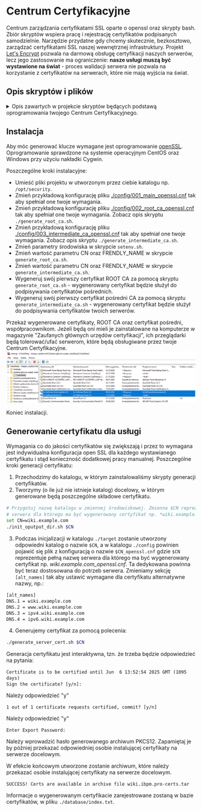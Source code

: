 # Centrum Certyfikacyjne

Centrum zarządzania certyfikatami SSL oparte o openssl oraz skrypty bash.
Zbiór skryptów wspiera pracę i rejestrację certyfikatów podpisanych samodzielnie. Narzędzie przydatne gdy chcemy skutecznie, bezkosztowo, zarządzać certyfikatami SSL naszej wewnętrznej infrastruktury. Projekt [Let's Encrypt](https://letsencrypt.org/) pozwala na darmową obsługę certyfikacji naszych serwerów, lecz jego zastosowanie ma ograniczenie: **nasze usługi muszą być wystawione na świat** - proces walidacji serwera nie pozwala na korzystanie z certyfikatów na serwerach, które nie mają wyjścia na świat.

## Opis skryptów i plików

<details><summary>Opis zawartych w projekcie skryptów będących podstawą oprogramowania twojego Centrum Certyfikacyjnego.</summary>
  <p>
    
  ### ./setenv.sh
Skrypt pozwalający na ogólną konfigurację twojego Centrum Certyfikacyjnego.

  ### ./generate_root_ca.sh
Skrypt generacji klucza oraz certyfikatu "ROOT" CA - certyfikatu, którym będą podpisywane wszystkie certyfikaty pośrednie. Poprzez jego edycję zmień parametry skryptu w celu ustawienia CN oraz nazwy docelowej certyfikatu - spokojnie, robisz to tylko raz, bo wygenerowane CA trzeba będzie zmienić za 20 lat:
```bash
#CN=$1
#FRENDLY_NAME=$2
CN="Sci Software Root CA"
FRENDLY_NAME="SciSoftwareRootCA"
export CN FRENDLY_NAME  

DAYS=7300 #20 lata
export DAYS
```
Ustaw swoją konfigurację w pliku [./config/002_root_ca_openssl](/slawascichy/certificate_center/blob/main/config/002_root_ca_openssl.cnf) tak aby spełniała ona twoje wymagania i aby certyfikat CA reprezentował twoją organizację. Przykład:
```
[ req_distinguished_name ]
countryName              = PL
stateOrProvinceName      = Pomorskie
localityName             = Bojano
0.organizationName       = Sci Software
0.organizationalUnitName = IT o/Bojano
commonName               = ${ENV::CN}
0.DC                     = scisoftware
1.DC                     = pl
    
#...
[alt_names]
DNS.1 = "Sci Software Sławomir Cichy, https://scisoftware.pl"
```
  ### ./generate_intermediate_ca.sh
Skrypt generacji klucza oraz certyfikatu pośredniego CA - certyfikatu, którym będą podpisywane wszystkie wystawiane przez ciebie certyfikaty. Poprzez jego edycję zmień parametry skryptu w celu ustawienia CN oraz nazwy docelowej certyfikatu. Wygenerowane CA trzeba będzie zmienić za 10 lat:
```bash
#CN=$1
#FRENDLY_NAME=$2
CN="Sci Software Intermediate CA"
FRENDLY_NAME="SciSoftwareIntermediateCA"
export CN FRENDLY_NAME 

DAYS=3650 #10 lat
export DAYS
```    
Ustaw swoją konfigurację w pliku [./config/003_intermediate_ca_openssl.cnf](/slawascichy/certificate_center/blob/main/config/003_intermediate_ca_openssl.cnf) tak aby spełniała ona twoje wymagania i aby certyfikat CA reprezentował twoją organizację. Przykład:
```
[ req_distinguished_name ]
countryName              = PL
stateOrProvinceName      = Pomorskie
localityName             = Bojano
0.organizationName       = Sci Software
0.organizationalUnitName = IT o/Bojano
commonName               = ${ENV::CN}

#...
[alt_names]
DNS.1 = "Sci Software Sławomir Cichy, https://scisoftware.pl"
```
  ### ./init_oputput_dir.sh
Skrypt pozwalający nam na zainicjalizowanie katalogu, w którym składowane będą certyfikaty danej usługi/serwera. W katalogu zainicjalizowana zostanie konfiguracja oparta o plik [./config/001_main_openssl.cnf](/slawascichy/certificate_center/blob/main/config/001_main_openssl.cnf), dlatego ustaw w nim swoją konfigurację tak aby spełniała ona twoje wymagania i aby certyfikat CA reprezentował twoją organizację:
```
[ req_distinguished_name ]
countryName              = PL
stateOrProvinceName      = Pomorskie
localityName             = Bojano
0.organizationName       = Sci Software
0.organizationalUnitName = IT o/Bojano
commonName               = ${ENV::CN}
0.DC                     = scisoftware
1.DC                     = pl

#...
[alt_names]
DNS.1 = scisoftware.pl
DNS.2 = *.scisoftware.pl
DNS.3 = hgdb.org
DNS.4 = *.hgdb.org
DNS.5 = hgdb.io
DNS.6 = *.hgdb.io
```

  ### ./generate_server_cert.sh
Skrypt do generacji certyfikatu serwera. Skrypt generuje certyfikat request'u, klucz prywatny oraz sam certyfikat w katalogu o nazwie `./target/<nazwa_hosta_uslugi>`.

  ### ./generate_server_cert_star.sh
Skrypt do generacji certyfikatu z tzw. "gwiazdką" dla danej domeny serwerów. Skrypt generuje certyfikat request'u, klucz prywatny oraz sam certyfikat w katalogu o nazwie `./target/<nazwa_domeny>`.

  ### ./generate_server_cert_by_req.sh
Skryp pozwalający na generację certyfikatu na podstawie dostarczonego pliku request'u.

  ### ./config/001_main_openssl.cnf
Plik konfiguracji openSSL. Są tam zawarte główne dane o nas, jako zaufanym urzędzie certyfikacji (CA)

  ### ./config/002_root_ca_openssl.cnf
Plik konfiguracji openSSL. Są tam zawarte główne dane o nas, jako zaufanym urzędzie certyfikacji (CA). Wspiera generacje głównego ("ROOT") certyfikatu CA.

  ### ./config/003_intermediate_ca_openssl
Plik konfiguracji openSSL. Są tam zawarte główne dane o nas, jako zaufanym urzędzie certyfikacji (CA). Wspiera generacje pośredniego certyfikatu CA.
  
  ### ./database/serial
Plik przechowujący kolejny numer wygenerowanego certyfikatu (sekwencja).

  ### ./database/index.txt
Lista wygenerowanych przez ciebie certyfikatów. Ewidencja wydanych poświadczeń.

  ### ./database/index.txt.attr
Parametry uzupełniania listy wygenerowanych certyfikatów.

  </p>
</details>

## Instalacja
    
Aby móc generować klucze wymagane jest oprogramowanie [openSSL](https://wiki.ibpm.pro/index.php/OpenSSL).
Oprogramowanie sprawdzone na systemie operacyjnym CentOS oraz Windows przy użyciu nakładki Cygwin.

Poszczególne kroki instalacyjne:
- Umieść pliki projektu w utworzonym przez ciebie katalogu np. `/opt/security`.
- Zmień przykładową konfigurację pliku [./config/001_main_openssl.cnf](/slawascichy/certificate_center/blob/main/config/001_main_openssl.cnf) tak aby spełniał one twoje wymagania.
- Zmień przykładową konfigurację pliku [./config/002_root_ca_openssl.cnf](/slawascichy/certificate_center/blob/main/config/002_root_ca_openssl.cnf) tak aby spełniał one twoje wymagania. Zobacz opis skryptu `./generate_root_ca.sh`.
- Zmień przykładową konfigurację pliku [./config/003_intermediate_ca_openssl.cnf](/slawascichy/certificate_center/blob/main/config/003_intermediate_ca_openssl.cnf) tak aby spełniał one twoje wymagania. Zobacz opis skryptu `./generate_intermediate_ca.sh`.
- Zmień parametry środowiska w skrypcie `setenv.sh`.
- Zmień wartość parametru CN oraz FRENDLY_NAME w skrypcie `generate_root_ca.sh`.
- Zmień wartość parametru CN oraz FRENDLY_NAME w skrypcie `generate_intermediate_ca.sh`.
- Wygeneruj swój pierwszy certyfikat ROOT CA za pomocą skryptu `generate_root_ca.sh` - wygenerowany certyfikat będzie służył do podpisywania certyfikatów pośrednich.
- Wygeneruj swój pierwszy certyfikat pośredni CA za pomocą skryptu `generate_intermediate_ca.sh` - wygenerowany certyfikat będzie służył do podpisywania certyfikatów twoich serwerów. 
    
Przekaż wygenerowane certyfikaty, ROOT CA oraz certyfikat pośredni, współpracownikom. Jeżeli będą oni mieli je zainstalowane na komputerze w magazynie "Zaufanych głównych urzędów certyfikacji", ich przeglądarki będą tolerować/ufać serwerom, które będą obsługiwane przez twoje Centrum Certyfikacyjne.
![](helpers/doc-resources/03_openssl_certmgr.png)    

Koniec instalacji.

## Generowanie certyfikatu dla usługi

Wymagania co do jakości certyfikatów się zwiększają i przez to wymagana jest indywidualna konfiguracja open SSL dla każdego wystawianego certyfikatu i stąd konieczność dodatkowej pracy manualnej. Poszczególne kroki generacji certyfikatu:
1. Przechodzimy do katalogu, w którym zainstalowaliśmy skrypty generacji certyfikatów.
2. Tworzymy (o ile już nie istnieje katalog) docelowy, w którym generowane będą poszczególne składowe certyfikatu.
```bash
# Przygotuj nazwę katalogu w zmiennej środowiskowej. Zmienna $CN reprezentuje pełną nazwę 
# serwera dla którego ma być wygenerowany certyfikat np. *wiki.example.com*
set CN=wiki.example.com
./init_oputput_dir.sh $CN
```
3. Podczas inicjalizacji w katalogu `./target` zostanie utworzony odpowiedni katalog o nazwie `$CN`, a w katalogu `./config` powinien pojawić się plik z konfiguracją o nazwie `$CN_openssl.cnf` gdzie `$CN` reprezentuje pełną nazwę serwera dla którego ma być wygenerowany certyfikat np. *wiki.example.com_openssl.cnf*. Ta dedykowana powinna być teraz dostosowana do potrzeb serwera. Zmieniamy sekcję `[alt_names]` tak aby ustawić wymagane dla certyfikatu alternatywne nazwy, np.:
```text
[alt_names]
DNS.1 = wiki.example.com
DNS.2 = www.wiki.example.com
DNS.3 = ipv4.wiki.example.com
DNS.4 = ipv6.wiki.example.com 
```
4. Generujemy certyfikat za pomocą polecenia:
```bash
./generate_server_cert.sh $CN    
```
Generacja certyfikatu jest interaktywna, tzn. że trzeba będzie odpowiedzieć na pytania:
```
Certificate is to be certified until Jun  6 13:52:54 2025 GMT (1095 days)
Sign the certificate? [y/n]:
```
Należy odpowiedzieć "y"
```
1 out of 1 certificate requests certified, commit? [y/n]
```
Należy odpowiedzieć "y"
```
Enter Export Password:
```
Należy wprowadzić hasło generowanego archiwum PKCS12. Zapamiętaj je by później przekazać odpowiedniej osobie instalującej certyfikaty na serwerze docelowym.

W efekcie końcowym utworzone zostanie archiwum, które należy przekazać osobie instalującej certyfikaty na serwerze docelowym.
```
SUCCESS! Certs are available in archive file wiki.ibpm.pro-certs.tar
```

Informacje o wygenerowanym certyfikacie zarejestrowane zostaną w bazie certyfikatów, w pliku `./database/index.txt`.

